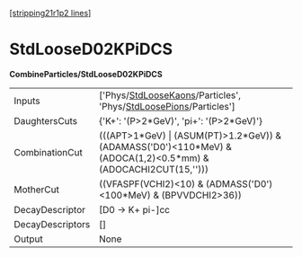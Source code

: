 [[stripping21r1p2 lines]](./stripping21r1p2-index)

# StdLooseD02KPiDCS

**CombineParticles/StdLooseD02KPiDCS**

|                  |                                                                                                                                                                          |
|------------------|--------------------------------------------------------------------------------------------------------------------------------------------------------------------------|
| Inputs           | ['Phys/[StdLooseKaons](./stripping21r1p2-commonparticles-stdloosekaons)/Particles', 'Phys/[StdLoosePions](./stripping21r1p2-commonparticles-stdloosepions)/Particles'] |
| DaughtersCuts    | {'K+': '(P\>2\*GeV)', 'pi+': '(P\>2\*GeV)'}                                                                                                                              |
| CombinationCut   | (((APT\>1\*GeV) \| (ASUM(PT)\>1.2\*GeV)) & (ADAMASS('D0')\<110\*MeV) & (ADOCA(1,2)\<0.5\*mm) & (ADOCACHI2CUT(15,'')))                                                    |
| MotherCut        | ((VFASPF(VCHI2)\<10) & (ADMASS('D0')\<100\*MeV) & (BPVVDCHI2\>36))                                                                                                       |
| DecayDescriptor  | [D0 -\> K+ pi-]cc                                                                                                                                                      |
| DecayDescriptors | []                                                                                                                                                                     |
| Output           | None                                                                                                                                                                     |
